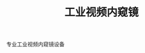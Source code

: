 ---
title: "工业视频内窥镜"
body: "专业工业视频内窥镜设备"
parent: "electronic-endoscope"
icon: "fas fa-camera"
weight: 1
---